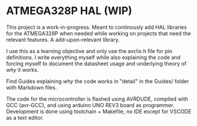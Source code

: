 # ATMEGA328P HAL (WIP)
This project is a work-in-progress. Meant to continously add HAL libraries for the ATMEGA328P when needed while working on projects that need the relevant features. A add-upon-relevant library. 

I use this as a learning objective and only use the avr/io.h file for pin definitions. I write everything myself while also explaining the code and forcing myself to document the datasheet usage and underlying theory of *why* it works. 

Find Guides explaining *why* the code works in "detail" in the Guides/ folder with Markdown files.  

The code for the microcontroller is flashed using AVRDUDE, compiled with GCC (avr-GCC), and using arduino UNO REV3 board as programmer. Development is done using toolchain + Makefile, no IDE except for VSCODE as a text editor. 
